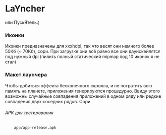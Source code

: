 # LaYncher
или ПускЯтель:)
### Иконки
Иконки предназначены для xxxhdpi, так что весят они немного более 50Кб (~ 70Кб), сори.
При загрузке они всё равно все они даунскейлятся под нужный dpi (пилить полный статический mipmap под 10 иконок я не стал)
### Макет лаунчера
Чтобы добиться эффекта бесконечного скролла, и не потратить всю память на планете, приложения генерируются процедурно.
Ввиду этого возможны случайные совпадения приложений в одном ряду или редкие совпадения двух соседних рядов. Сори.
###### APK для тестирования
        app/app-release.apk